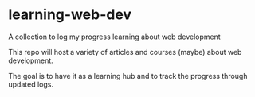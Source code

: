 # learning-web-dev
A collection to log my progress learning about web development

This repo will host a variety of articles and courses (maybe) about web development.

The goal is to have it as a learning hub and to track the progress through updated logs.
